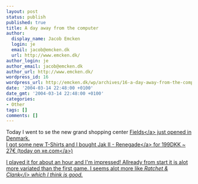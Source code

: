 ```yaml
---
layout: post
status: publish
published: true
title: A day away from the computer
author:
  display_name: Jacob Emcken
  login: je
  email: jacob@emcken.dk
  url: http://www.emcken.dk/
author_login: je
author_email: jacob@emcken.dk
author_url: http://www.emcken.dk/
wordpress_id: 16
wordpress_url: http://emcken.dk/wp/archives/16-a-day-away-from-the-computer.html
date: '2004-03-14 22:48:00 +0100'
date_gmt: '2004-03-14 22:48:00 +0100'
categories:
- Other
tags: []
comments: []
---
```

<p>Today I went to se the new grand shopping center <a href="http:&#47;&#47;www.fields.dk&#47;">Fields<&#47;a> just opened in Denmark.<br />
I got some new T-Shirts and I bought <a href="http:&#47;&#47;www.gamespot.com&#47;ps2&#47;action&#47;jak2&#47;index.html">Jak II - Renegade<&#47;a> for 199DKK ~ 27&euro; (today on <a href="http:&#47;&#47;www.xe.com&#47;">xe.com<&#47;a>)</p>
<p>I played it for about an hour and I'm impressed! Allready from start it is alot more variated than the first game. I seems alot more like <i>Ratchet &amp; Clank<&#47;i> which I think is good.</p>
